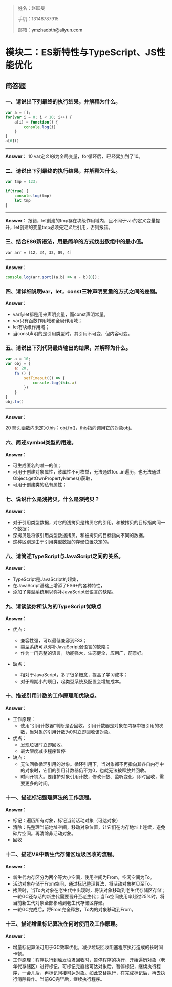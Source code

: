 > 姓名：赵跃旻
>
> 手机：13148787915
>
> 邮箱：ymzhaobth@aliyun.com




# 模块二：ES新特性与TypeScript、JS性能优化

## 简答题

### 一、请说出下列最终的执行结果，并解释为什么。
```javascript
var a = [];
for(var i = 0; i < 10; i++) {
	a[i] = function() {
		console.log(i)
	}
}
a[6]()
```
___

**Answer：**
10
var定义的i为全局变量，for循环后，i已经累加到了10。



### 二、请说出下列最终的执行结果，并解释为什么。
```javascript
var tmp = 123;

if(true) {
	console.log(tmp)
	let tmp
}
```
___

**Answer：**
报错，let创建的tmp存在块级作用域内，且不同于var的定义变量提升，let创建的变量tmp必须先定义后引用，否则报错。



### 三、结合ES6新语法，用最简单的方式找出数组中的最小值。
`var arr = [12, 34, 32, 89, 4]`

___

**Answer：**

```javascript
console.log(arr.sort((a,b) => a - b)[0]);
```



### 四、请详细说明var，let，const三种声明变量的方式之间的差别。

**Answer：**

* var与let都是用来声明变量，而const声明常量。
* var只有函数作用域和全局作用域；
* let有块级作用域；
* 当const声明的是引用类型时，其引用不可变，但内容可变。



### 五、请说出下列代码最终输出的结果，并解释为什么。
```javascript
var a = 10;
var obj = {
	a: 20,
	fn () {
		setTimeout(() => {
			console.log(this.a)
		})
	}
}
obj.fn()
```

___

**Answer：**

20
箭头函数内未定义this；obj.fn()，this指向调用它的对象obj。



### 六、简述symbol类型的用途。

**Answer：**

* 可生成匿名的唯一的值；
* 可用于创建对象属性，该属性不可枚举，无法通过for...in遍历，也无法通过Object.getOwnPropertyNames()获取，
* 可用于创建类的私有属性；



### 七、说说什么是浅拷贝，什么是深拷贝？

**Answer：**

* 对于引用类型数据，对它的浅拷贝是拷贝它的引用，和被拷贝的目标指向同一个数据；
* 深拷贝是将该引用类型数据拷贝，和被拷贝的目标指向不同的数据。
* 这种区别是由于引用类型数据的存储位置决定的。



### 八、请简述TypeScript与JavaScript之间的关系。

**Answer：**

* TypeScript是JavaScript的超集，
* 在JavaScript基础上增添了ES6+的各种特性，
* 添加了类型系统用以弥补JavaScript弱语言的缺陷。



### 九、请谈谈你所认为的TypeScript优缺点

**Answer：**

* 优点：
	* 兼容性强，可以最低兼容到ES3；
	* 类型系统可以弥补JavaScript弱语言的缺陷；
	* 作为一门完整的语言，功能强大，生态健全，应用广，前景好。

* 缺点：
	* 相对于JavaScript，多了很多概念，提高了学习成本；
	* 对于周期小的项目，起类型系统及配置会增加成本。



### 十、描述引用计数的工作原理和优缺点。
**Answer：**

* 工作原理：
	* 使用“引用计数器”判断是否回收。引用计数器是对象在内存中被引用的次数，当对象的引用计数为0时立即回收该对象。
* 优点：
	* 发现垃圾时立即回收。
	* 最大限度减少程序暂停
* 缺点：
	* 无法回收循环引用的对象。循环引用下，当对象都不再指向其各自内存中的对象时，它们的引用计数器仍不为0，也就无法被释放并回收。
	* 时间开销大。要维护对象引用计数，修改计数、监听变化、即时回收，需要更多的时间。



### 十一、描述标记整理算法的工作流程。
**Answer：**
* 标记：遍历所有对象，标记当前活动对象（可达对象）
* 清除：先整理当前地址空间，移动对象位置，让它们在内存地址上连续，避免碎片空间。再清除非活动对象。
* 回收



### 十二、描述V8中新生代存储区垃圾回收的流程。
**Answer：**
* 新生代内存区分为两个等大小空间，使用空间为From，空闲空间为To。
* 活动对象存储于From空间，通过标记整理算法，将活动对象拷贝至To。
* 拷贝时，当To内对象在老生代中出现时，将该对象移动到老生代存储区存储；一轮GC还存活的新生代需要晋升至老生代；当To空间使用率超过25%时，将当前新生代对象全部移动到老生代存储区存储。
* 一轮GC完成后，将From完全释放，To内的对象移动到From。



### 十三、描述增量标记算法在何时使用及工作原理。
**Answer：**
* 增量标记算法可用于GC效率优化，减少垃圾回收阻塞程序执行造成的长时间卡顿。
* 工作原理：程序执行到触发垃圾回收时，暂停程序的执行，开始遍历对象（老年代存储区）进行标记。可标记完直接可达对象后，暂停标记，继续执行程序，一会儿后，再标记间接可达对象。如此交替执行，在完成标记后，再去执行清除操作。当前GC完毕后，继续执行程序。
